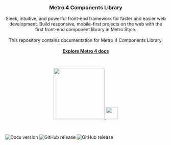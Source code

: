 <p align="center">
  <a href="https://metroui.org.ua/v4/">
    <img src="https://metroui.org.ua/images/logo4.png" alt="">
  </a>

  <h3 align="center">Metro 4 Components Library</h3>
</p>

<p align="center">
    Sleek, intuitive, and powerful front-end framework for faster and easier web development.
 Build responsive, mobile-first projects on the web with the first front-end component library in Metro Style.
    <br>
    <br>
    This repository contains documentation for Metro 4 Components Library.
    <br>
    <br>
    <a href="https://metroui.org.ua/"><strong>Explore Metro 4 docs</strong></a>
</p>

<br>
<p align="center">
<a href="https://www.patreon.com/metroui">
	<img src="https://c5.patreon.com/external/logo/become_a_patron_button@2x.png" width="160">
</a>
<a href="https://www.buymeacoffee.com/pimenov">
	<img src="https://metroui.org.ua/images/buy-me-coffee2.png" height="38">
</a>

</p>
<br>

<p align="center">

![Docs version](https://img.shields.io/badge/Docs%20version-2020.1-darklime.svg)
![GitHub release](https://img.shields.io/github/v/release/olton/Metro-UI-CSS?label=Metro%204%20release)
![GitHub release](https://img.shields.io/github/v/release/olton/Metro-UI-CSS?include_prereleases&label=Metro%204%20pre-release)

</p>
